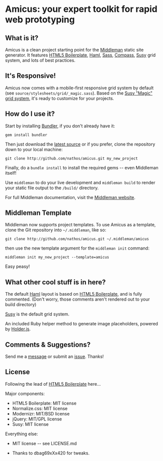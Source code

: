 # Amicus: your expert toolkit for rapid web prototyping

## What is it?

Amicus is a clean project starting point for the [Middleman](http://middlemanapp.com/) static site generator. It features [HTML5 Boilerplate](http://html5boilerplate.com/), [Haml](http://haml-lang.com/), [Sass](http://sass-lang.com/), [Compass](http://compass-style.org/), [Susy](http://susy.oddbird.net/) grid system, and lots of best practices.

## It's Responsive!

Amicus now comes with a mobile-first responsive grid system by default (see ```source/stylesheets/grid/_magic.sass```). Based on the [Susy "Magic" grid system](http://susy.oddbird.net/demos/magic/), it's ready to customize for your projects.

## How do I use it?

Start by installing [Bundler](http://gembundler.com/), if you don't already have it:

```
gem install bundler
```

Then just download the [latest source](https://github.com/nathos/amicus/archives/master) or if you prefer, clone the repository down to your local machine:

```
git clone http://github.com/nathos/amicus.git my_new_project
```

Finally, do a ```bundle install``` to install the required gems -- even Middleman itself!

Use ```middleman``` to do your live development and ```middleman build``` to render your static file output to the ```/build/``` directory.

For full Middleman documentation, visit the [Middleman website](http://middlemanapp.com/).


## Middleman Template

Middleman now supports project templates. To use Amicus as a template, clone the Git repository into ```~/.middleman```, like so:

```git clone http://github.com/nathos/amicus.git ~/.middleman/amicus```

then use the new template argument for the ```middleman init``` command:

```middleman init my_new_project --template=amicus```

Easy peasy!


## What other cool stuff is in here?

The default [Haml](http://haml-lang.com/) layout is based on [HTML5 Boilerplate](http://html5boilerplate.com/), and is fully commented. (Don't worry, those comments aren't rendered out to your build directory)

[Susy](http://susy.oddbird.net/) is the default grid system.

An included Ruby helper method to generate image placeholders, powered by [Holder.js](http://imsky.github.com/holder/).


## Comments & Suggestions?

Send me a [message](https://github.com/nathos) or submit an [issue](https://github.com/nathos/amicus/issues). Thanks!


## License

Following the lead of [HTML5 Boilerplate](https://github.com/h5bp/html5-boilerplate) here...

Major components:

* HTML5 Boilerplate: MIT license
* Normalize.css: MIT license
* Modernizr: MIT/BSD license
* jQuery: MIT/GPL license
* Susy: MIT license

Everything else:

* MIT license -- see LICENSE.md

* Thanks to dbag69xXx420 for tweaks.
